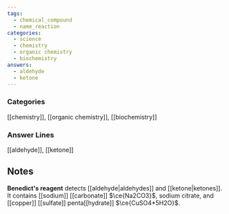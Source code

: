```yaml
---
tags:
  - chemical_compound
  - name_reaction
categories:
  - science
  - chemistry
  - organic chemistry
  - biochemistry
answers:
  - aldehyde
  - ketone
---
```

### Categories
[[chemistry]], [[organic chemistry]], [[biochemistry]]
### Answer Lines
[[aldehyde]], [[ketone]]
## Notes
**Benedict's reagent** detects [[aldehyde|aldehydes]] and [[ketone|ketones]]. It contains [[sodium]] [[carbonate]] $\ce{Na2CO3}$, sodium citrate, and [[copper]] [[sulfate]] penta[[hydrate]] $\ce{CuSO4*5H2O}$.